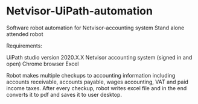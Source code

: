# Netvisor-UiPath-automation
Software robot automation for Netvisor-accounting system
Stand alone attended robot

Requirements:

UiPath studio version 2020.X.X
Netvisor accounting system (signed in and open)
Chrome browser
Excel

Robot makes multiple checkups to accounting information including accounts receivable, accounts payable, wages accounting, VAT and paid income taxes.
After every checkup, robot writes excel file and in the end converts it to pdf and saves it to user desktop.

